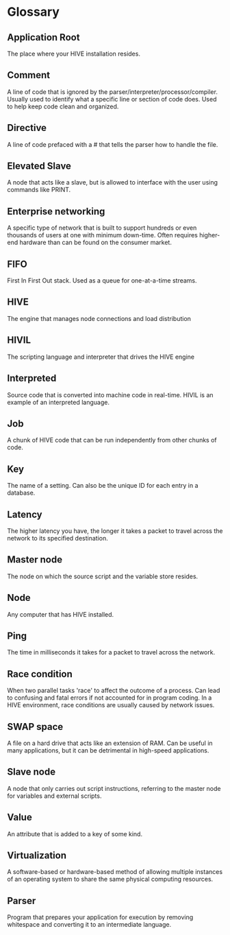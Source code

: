 # Glossary

## Application Root

The place where your HIVE installation resides.

## Comment

A line of code that is ignored by the parser/interpreter/processor/compiler. Usually used to identify what a specific line or section of code does. Used to help keep code clean and organized.

## Directive

A line of code prefaced with a # that tells the parser how to handle the file.

## Elevated Slave

A node that acts like a slave, but is allowed to interface with the user using commands like PRINT.

## Enterprise networking

A specific type of network that is built to support hundreds or even thousands of users at one with minimum down-time. Often requires higher-end hardware than can be found on the consumer market.

## FIFO

First In First Out stack. Used as a queue for one-at-a-time streams.

## HIVE

The engine that manages node connections and load distribution

## HIVIL

The scripting language and interpreter that drives the HIVE engine

## Interpreted

Source code that is converted into machine code in real-time. HIVIL is an example of an interpreted language.

## Job

A chunk of HIVE code that can be run independently from other chunks of code.

## Key

The name of a setting. Can also be the unique ID for each entry in a database.

## Latency

The higher latency you have, the longer it takes a packet to travel across the network to its specified destination.

## Master node

The node on which the source script and the variable store resides.

## Node

Any computer that has HIVE installed.

## Ping

The time in milliseconds it takes for a packet to travel across the network.

## Race condition

When two parallel tasks 'race' to affect the outcome of a process. Can lead to confusing and fatal errors if not accounted for in program coding. In a HIVE environment, race conditions are usually caused by network issues.

## SWAP space

A file on a hard drive that acts like an extension of RAM. Can be useful in many applications, but it can be detrimental in high-speed applications.

## Slave node

A node that only carries out script instructions, referring to the master node for variables and external scripts.

## Value

An attribute that is added to a key of some kind.

## Virtualization

A software-based or hardware-based method of allowing multiple instances of an operating system to share the same physical computing resources.

## Parser

Program that prepares your application for execution by removing whitespace and converting it to an intermediate language.